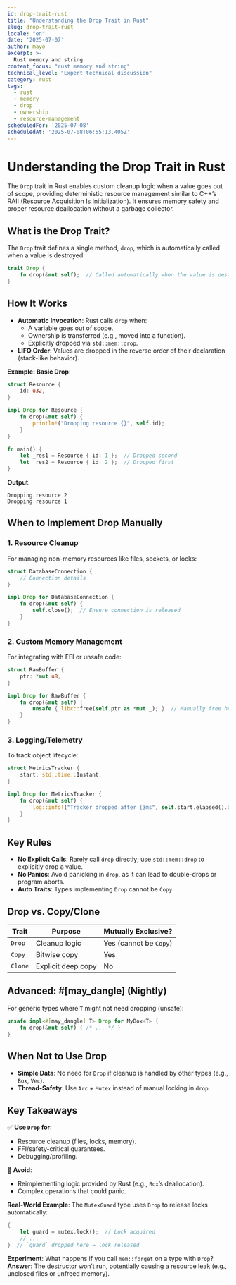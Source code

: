 ```yaml
---
id: drop-trait-rust
title: "Understanding the Drop Trait in Rust"
slug: drop-trait-rust
locale: "en"
date: '2025-07-07'
author: mayo
excerpt: >-
  Rust memory and string
content_focus: "rust memory and string"
technical_level: "Expert technical discussion"
category: rust
tags:
  - rust
  - memory
  - drop
  - ownership
  - resource-management
scheduledFor: '2025-07-08'
scheduledAt: '2025-07-08T06:55:13.405Z'
---
```


# Understanding the Drop Trait in Rust

The `Drop` trait in Rust enables custom cleanup logic when a value goes out of scope, providing deterministic resource management similar to C++’s RAII (Resource Acquisition Is Initialization). It ensures memory safety and proper resource deallocation without a garbage collector.

## What is the Drop Trait?

The `Drop` trait defines a single method, `drop`, which is automatically called when a value is destroyed:

```rust
trait Drop {
    fn drop(&mut self);  // Called automatically when the value is destroyed
}
```

## How It Works

- **Automatic Invocation**: Rust calls `drop` when:
  - A variable goes out of scope.
  - Ownership is transferred (e.g., moved into a function).
  - Explicitly dropped via `std::mem::drop`.
- **LIFO Order**: Values are dropped in the reverse order of their declaration (stack-like behavior).

**Example: Basic Drop**:
```rust
struct Resource {
    id: u32,
}

impl Drop for Resource {
    fn drop(&mut self) {
        println!("Dropping resource {}", self.id);
    }
}

fn main() {
    let _res1 = Resource { id: 1 };  // Dropped second
    let _res2 = Resource { id: 2 };  // Dropped first
}
```

**Output**:
```
Dropping resource 2
Dropping resource 1
```

## When to Implement Drop Manually

### 1. Resource Cleanup
For managing non-memory resources like files, sockets, or locks:

```rust
struct DatabaseConnection {
    // Connection details
}

impl Drop for DatabaseConnection {
    fn drop(&mut self) {
        self.close();  // Ensure connection is released
    }
}
```

### 2. Custom Memory Management
For integrating with FFI or unsafe code:

```rust
struct RawBuffer {
    ptr: *mut u8,
}

impl Drop for RawBuffer {
    fn drop(&mut self) {
        unsafe { libc::free(self.ptr as *mut _); }  // Manually free heap memory
    }
}
```

### 3. Logging/Telemetry
To track object lifecycle:

```rust
struct MetricsTracker {
    start: std::time::Instant,
}

impl Drop for MetricsTracker {
    fn drop(&mut self) {
        log::info!("Tracker dropped after {}ms", self.start.elapsed().as_millis());
    }
}
```

## Key Rules

- **No Explicit Calls**: Rarely call `drop` directly; use `std::mem::drop` to explicitly drop a value.
- **No Panics**: Avoid panicking in `drop`, as it can lead to double-drops or program aborts.
- **Auto Traits**: Types implementing `Drop` cannot be `Copy`.

## Drop vs. Copy/Clone

| **Trait** | **Purpose** | **Mutually Exclusive?** |
|-----------|-------------|-------------------------|
| `Drop`    | Cleanup logic | Yes (cannot be `Copy`) |
| `Copy`    | Bitwise copy | Yes |
| `Clone`   | Explicit deep copy | No |

## Advanced: #[may_dangle] (Nightly)
For generic types where `T` might not need dropping (unsafe):

```rust
unsafe impl<#[may_dangle] T> Drop for MyBox<T> {
    fn drop(&mut self) { /* ... */ }
}
```

## When Not to Use Drop

- **Simple Data**: No need for `Drop` if cleanup is handled by other types (e.g., `Box`, `Vec`).
- **Thread-Safety**: Use `Arc` + `Mutex` instead of manual locking in `drop`.

## Key Takeaways

✅ **Use `Drop` for**:
- Resource cleanup (files, locks, memory).
- FFI/safety-critical guarantees.
- Debugging/profiling.

🚫 **Avoid**:
- Reimplementing logic provided by Rust (e.g., `Box`’s deallocation).
- Complex operations that could panic.

**Real-World Example**: The `MutexGuard` type uses `Drop` to release locks automatically:

```rust
{
    let guard = mutex.lock();  // Lock acquired
    // ...
}  // `guard` dropped here → lock released
```

**Experiment**: What happens if you call `mem::forget` on a type with `Drop`?  
**Answer**: The destructor won’t run, potentially causing a resource leak (e.g., unclosed files or unfreed memory).
